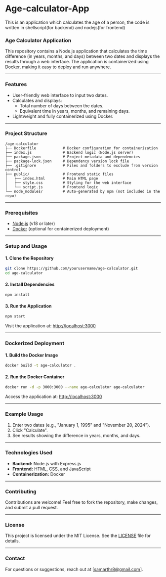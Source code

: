 # Age-calculator-App
This is an application which calculates the age of a person, the code is written in shellscript(for backend) and nodejs(for frontend)

### **Age Calculator Application**  

This repository contains a Node.js application that calculates the time difference (in years, months, and days) between two dates and displays the results through a web interface. The application is containerized using Docker, making it easy to deploy and run anywhere.

---

### **Features**  
- User-friendly web interface to input two dates.  
- Calculates and displays:  
  - Total number of days between the dates.  
  - Equivalent time in years, months, and remaining days.  
- Lightweight and fully containerized using Docker.  

---

### **Project Structure**  
```
/age-calculator
├── Dockerfile            # Docker configuration for containerization
├── index.js              # Backend logic (Node.js server)
├── package.json          # Project metadata and dependencies
├── package-lock.json     # Dependency version lock file
├── .gitignore            # Files and folders to exclude from version control
├── public/               # Frontend static files
│   ├── index.html        # Main HTML page
│   ├── style.css         # Styling for the web interface
│   └── script.js         # Frontend logic
└── node_modules/         # Auto-generated by npm (not included in the repo)
```

---

### **Prerequisites**  
- [Node.js](https://nodejs.org/) (v18 or later)  
- [Docker](https://www.docker.com/) (optional for containerized deployment)  

---

### **Setup and Usage**  

#### **1. Clone the Repository**  
```bash
git clone https://github.com/yourusername/age-calculator.git
cd age-calculator
```

#### **2. Install Dependencies**  
```bash
npm install
```

#### **3. Run the Application**  
```bash
npm start
```

Visit the application at: [http://localhost:3000](http://localhost:3000)  

---

### **Dockerized Deployment**  

#### **1. Build the Docker Image**  
```bash
docker build -t age-calculator .
```

#### **2. Run the Docker Container**  
```bash
docker run -d -p 3000:3000 --name age-calculator age-calculator
```

Access the application at: [http://localhost:3000](http://localhost:3000)  

---

### **Example Usage**  
1. Enter two dates (e.g., "January 1, 1995" and "November 20, 2024").  
2. Click "Calculate".  
3. See results showing the difference in years, months, and days.  

---

### **Technologies Used**  
- **Backend:** Node.js with Express.js  
- **Frontend:** HTML, CSS, and JavaScript  
- **Containerization:** Docker  

---

### **Contributing**  
Contributions are welcome! Feel free to fork the repository, make changes, and submit a pull request.  

---

### **License**  
This project is licensed under the MIT License. See the [LICENSE](LICENSE) file for details.  

---

### **Contact**  
For questions or suggestions, reach out at [samarthr8@gmail.com].  
